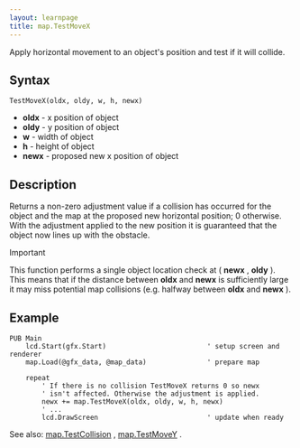 ```yaml
---
layout: learnpage
title: map.TestMoveX
--- 
```


Apply horizontal movement to an object's position and test if it will
collide.

## Syntax

    TestMoveX(oldx, oldy, w, h, newx)

-   **oldx** - x position of object
-   **oldy** - y position of object
-   **w** - width of object
-   **h** - height of object
-   **newx** - proposed new x position of object

## Description

Returns a non-zero adjustment value if a collision has occurred for the
object and the map at the proposed new horizontal position; 0 otherwise.
With the adjustment applied to the new position it is guaranteed that
the object now lines up with the obstacle.

Important

This function performs a single object location check at ( **newx** ,
**oldy** ). This means that if the distance between **oldx** and
**newx** is sufficiently large it may miss potential map collisions
(e.g. halfway between **oldx** and **newx** ).

## Example

    PUB Main
        lcd.Start(gfx.Start)                         ' setup screen and renderer
        map.Load(@gfx_data, @map_data)               ' prepare map

        repeat
            ' If there is no collision TestMoveX returns 0 so newx
            ' isn't affected. Otherwise the adjustment is applied.
            newx += map.TestMoveX(oldx, oldy, w, h, newx)
            ' ...
            lcd.DrawScreen                           ' update when ready

See also: [map.TestCollision](map.TestCollision.html) ,
[map.TestMoveY](map.TestMoveY.html) .


